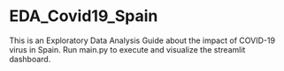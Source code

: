 # EDA_Covid19_Spain
This is an Exploratory Data Analysis Guide about the impact of COVID-19 virus in Spain.
Run main.py to execute and visualize the streamlit dashboard.
